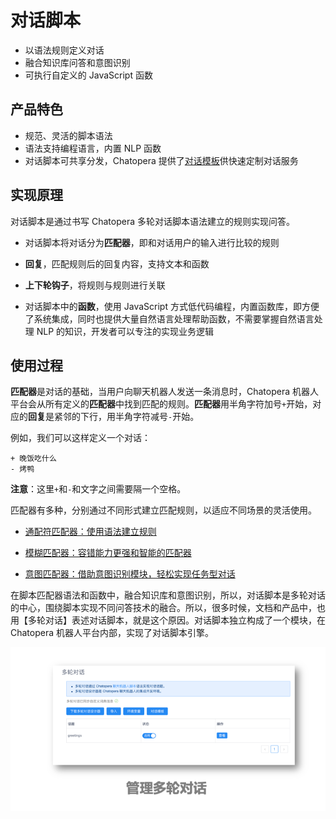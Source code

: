 # 对话脚本

- 以语法规则定义对话
- 融合知识库问答和意图识别
- 可执行自定义的 JavaScript 函数

## 产品特色

- 规范、灵活的脚本语法
- 语法支持编程语言，内置 NLP 函数
- 对话脚本可共享分发，Chatopera 提供了[对话模板](https://github.com/chatopera/chatbot-samples)供快速定制对话服务

## 实现原理

对话脚本是通过书写 Chatopera 多轮对话脚本语法建立的规则实现问答。

- 对话脚本将对话分为**匹配器**，即和对话用户的输入进行比较的规则

- **回复**，匹配规则后的回复内容，支持文本和函数

- **上下轮钩子**，将规则与规则进行关联

- 对话脚本中的**函数**，使用 JavaScript 方式低代码编程，内置函数库，即方便了系统集成，同时也提供大量自然语言处理帮助函数，不需要掌握自然语言处理 NLP 的知识，开发者可以专注的实现业务逻辑

## 使用过程

**匹配器**是对话的基础，当用户向聊天机器人发送一条消息时，Chatopera 机器人平台会从所有定义的**匹配器**中找到匹配的规则。**匹配器**用半角字符加号`+`开始，对应的**回复**是紧邻的下行，用半角字符减号`-`开始。

例如，我们可以这样定义一个对话：

```脚本
+ 晚饭吃什么
- 烤鸭
```

**注意**：这里`+`和`-`和文字之间需要隔一个空格。

匹配器有多种，分别通过不同形式建立匹配规则，以适应不同场景的灵活使用。

- [通配符匹配器：使用语法建立规则](https://docs.chatopera.com/products/chatbot-platform/references/gambit-star.html)

- [模糊匹配器：容错能力更强和智能的匹配器](https://docs.chatopera.com/products/chatbot-platform/howto-guides/conv-gambit-like.html)

- [意图匹配器：借助意图识别模块，轻松实现任务型对话](https://docs.chatopera.com/products/chatbot-platform/howto-guides/conv-gambit-intent.html)

在脚本匹配器语法和函数中，融合知识库和意图识别，所以，对话脚本是多轮对话的中心，围绕脚本实现不同问答技术的融合。所以，很多时候，文档和产品中，也用【多轮对话】表述对话脚本，就是这个原因。对话脚本独立构成了一个模块，在 Chatopera 机器人平台内部，实现了对话脚本引擎。

<img width="600" src="../../../images/products/platform/mechanism/image2021-8-19_15-8-13.png"/>
